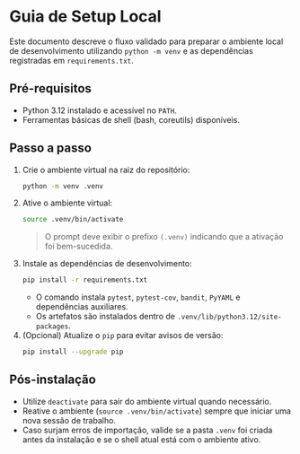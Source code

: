 # Guia de Setup Local

Este documento descreve o fluxo validado para preparar o ambiente local de desenvolvimento utilizando `python -m venv` e as dependências registradas em `requirements.txt`.

## Pré-requisitos
- Python 3.12 instalado e acessível no `PATH`.
- Ferramentas básicas de shell (bash, coreutils) disponíveis.

## Passo a passo
1. Crie o ambiente virtual na raiz do repositório:
   ```bash
   python -m venv .venv
   ```
2. Ative o ambiente virtual:
   ```bash
   source .venv/bin/activate
   ```
   > O prompt deve exibir o prefixo `(.venv)` indicando que a ativação foi bem-sucedida.
3. Instale as dependências de desenvolvimento:
   ```bash
   pip install -r requirements.txt
   ```
   - O comando instala `pytest`, `pytest-cov`, `bandit`, `PyYAML` e dependências auxiliares.
   - Os artefatos são instalados dentro de `.venv/lib/python3.12/site-packages`.
4. (Opcional) Atualize o `pip` para evitar avisos de versão:
   ```bash
   pip install --upgrade pip
   ```

## Pós-instalação
- Utilize `deactivate` para sair do ambiente virtual quando necessário.
- Reative o ambiente (`source .venv/bin/activate`) sempre que iniciar uma nova sessão de trabalho.
- Caso surjam erros de importação, valide se a pasta `.venv` foi criada antes da instalação e se o shell atual está com o ambiente ativo.
